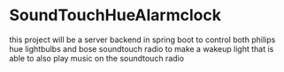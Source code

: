 # SoundTouchHueAlarmclock

this project will be a server backend in spring boot to control both philips hue lightbulbs and bose soundtouch radio to make
a wakeup light that is able to also play music on the soundtouch radio
